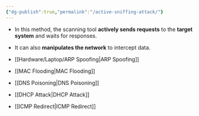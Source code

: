 ```yaml
---
{"dg-publish":true,"permalink":"/active-sniffing-attack/"}
---
```


- In this method, the scanning tool **actively sends requests** to the **target system** and waits for responses.
- It can also **manipulates the network** to intercept data.

 - [[Hardware/Laptop/ARP Spoofing\|ARP Spoofing]]
 - [[MAC Flooding\|MAC Flooding]]
 - [[DNS Poisoning\|DNS Poisoning]]
 - [[DHCP Attack\|DHCP Attack]]
 - [[ICMP Redirect\|ICMP Redirect]]
